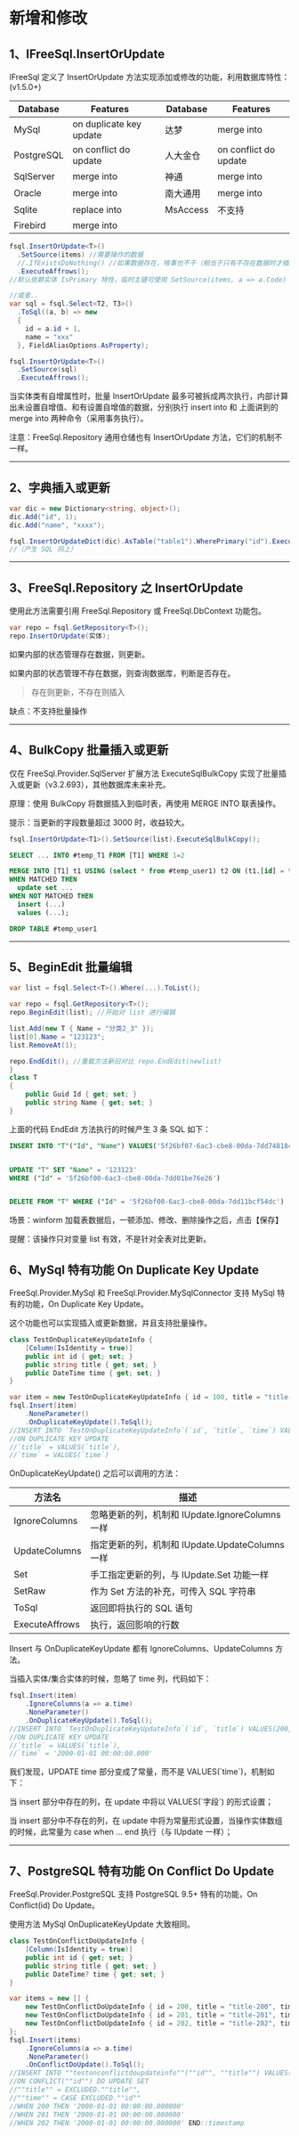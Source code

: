 # 新增和修改

## 1、IFreeSql.InsertOrUpdate

IFreeSql 定义了 InsertOrUpdate 方法实现添加或修改的功能，利用数据库特性：(v1.5.0+)

| Database   | Features                |     | Database | Features              |
| ---------- | ----------------------- | --- | -------- | --------------------- |
| MySql      | on duplicate key update |     | 达梦     | merge into            |
| PostgreSQL | on conflict do update   |     | 人大金仓 | on conflict do update |
| SqlServer  | merge into              |     | 神通     | merge into            |
| Oracle     | merge into              |     | 南大通用 | merge into            |
| Sqlite     | replace into            |     | MsAccess | 不支持                |
| Firebird   | merge into              |     |          |                       |

```csharp
fsql.InsertOrUpdate<T>()
  .SetSource(items) //需要操作的数据
  //.IfExistsDoNothing() //如果数据存在，啥事也不干（相当于只有不存在数据时才插入）
  .ExecuteAffrows();
//默认依赖实体 IsPrimary 特性，临时主键可使用 SetSource(items, a => a.Code)

//或者..
var sql = fsql.Select<T2, T3>()
  .ToSql((a, b) => new
  {
    id = a.id + 1,
    name = "xxx"
  }, FieldAliasOptions.AsProperty);

fsql.InsertOrUpdate<T>()
  .SetSource(sql)
  .ExecuteAffrows();
```

当实体类有自增属性时，批量 InsertOrUpdate 最多可被拆成两次执行，内部计算出未设置自增值、和有设置自增值的数据，分别执行 insert into 和 上面讲到的 merge into 两种命令（采用事务执行）。

注意：FreeSql.Repository 通用仓储也有 InsertOrUpdate 方法，它们的机制不一样。

---

## 2、字典插入或更新

```csharp
var dic = new Dictionary<string, object>();
dic.Add("id", 1);
dic.Add("name", "xxxx");

fsql.InsertOrUpdateDict(dic).AsTable("table1").WherePrimary("id").ExecuteAffrows();
//（产生 SQL 同上）
```

---

## 3、FreeSql.Repository 之 InsertOrUpdate

使用此方法需要引用 FreeSql.Repository 或 FreeSql.DbContext 功能包。

```csharp
var repo = fsql.GetRepository<T>();
repo.InsertOrUpdate(实体);
```

如果内部的状态管理存在数据，则更新。

如果内部的状态管理不存在数据，则查询数据库，判断是否存在。

> 存在则更新，不存在则插入

缺点：不支持批量操作

---

## 4、BulkCopy 批量插入或更新

仅在 FreeSql.Provider.SqlServer 扩展方法 ExecuteSqlBulkCopy 实现了批量插入或更新（v3.2.693），其他数据库未来补充。

原理：使用 BulkCopy 将数据插入到临时表，再使用 MERGE INTO 联表操作。

提示：当更新的字段数量超过 3000 时，收益较大。

```csharp
fsql.InsertOrUpdate<T1>().SetSource(list).ExecuteSqlBulkCopy();
```

```sql
SELECT ... INTO #temp_T1 FROM [T1] WHERE 1=2

MERGE INTO [T1] t1 USING (select * from #temp_user1) t2 ON (t1.[id] = t2.[id])
WHEN MATCHED THEN
  update set ...
WHEN NOT MATCHED THEN
  insert (...)
  values (...);

DROP TABLE #temp_user1
```

---

## 5、BeginEdit 批量编辑

```csharp
var list = fsql.Select<T>().Where(...).ToList();

var repo = fsql.GetRepository<T>();
repo.BeginEdit(list); //开始对 list 进行编辑

list.Add(new T { Name = "分类2_3" });
list[0].Name = "123123";
list.RemoveAt(1);

repo.EndEdit(); //重载方法新旧对比 repo.EndEdit(newlist)
}
class T
{
    public Guid Id { get; set; }
    public string Name { get; set; }
}
```

上面的代码 EndEdit 方法执行的时候产生 3 条 SQL 如下：

```sql
INSERT INTO "T"("Id", "Name") VALUES('5f26bf07-6ac3-cbe8-00da-7dd74818c3a6', '分类2_3')


UPDATE "T" SET "Name" = '123123'
WHERE ("Id" = '5f26bf00-6ac3-cbe8-00da-7dd01be76e26')


DELETE FROM "T" WHERE ("Id" = '5f26bf00-6ac3-cbe8-00da-7dd11bcf54dc')
```

场景：winform 加载表数据后，一顿添加、修改、删除操作之后，点击【保存】

提醒：该操作只对变量 list 有效，不是针对全表对比更新。

## 6、MySql 特有功能 On Duplicate Key Update

FreeSql.Provider.MySql 和 FreeSql.Provider.MySqlConnector 支持 MySql 特有的功能，On Duplicate Key Update。

这个功能也可以实现插入或更新数据，并且支持批量操作。

```csharp
class TestOnDuplicateKeyUpdateInfo {
    [Column(IsIdentity = true)]
    public int id { get; set; }
    public string title { get; set; }
    public DateTime time { get; set; }
}

var item = new TestOnDuplicateKeyUpdateInfo { id = 100, title = "title-100", time = DateTime.Parse("2000-01-01") };
fsql.Insert(item)
    .NoneParameter()
    .OnDuplicateKeyUpdate().ToSql();
//INSERT INTO `TestOnDuplicateKeyUpdateInfo`(`id`, `title`, `time`) VALUES(100, 'title-100', '2000-01-01 00:00:00.000')
//ON DUPLICATE KEY UPDATE
//`title` = VALUES(`title`),
//`time` = VALUES(`time`)
```

OnDuplicateKeyUpdate() 之后可以调用的方法：

| 方法名         | 描述                                            |
| -------------- | ----------------------------------------------- |
| IgnoreColumns  | 忽略更新的列，机制和 IUpdate.IgnoreColumns 一样 |
| UpdateColumns  | 指定更新的列，机制和 IUpdate.UpdateColumns 一样 |
| Set            | 手工指定更新的列，与 IUpdate.Set 功能一样       |
| SetRaw         | 作为 Set 方法的补充，可传入 SQL 字符串          |
| ToSql          | 返回即将执行的 SQL 语句                         |
| ExecuteAffrows | 执行，返回影响的行数                            |

IInsert 与 OnDuplicateKeyUpdate 都有 IgnoreColumns、UpdateColumns 方法。

当插入实体/集合实体的时候，忽略了 time 列，代码如下：

```csharp
fsql.Insert(item)
    .IgnoreColumns(a => a.time)
    .NoneParameter()
    .OnDuplicateKeyUpdate().ToSql();
//INSERT INTO `TestOnDuplicateKeyUpdateInfo`(`id`, `title`) VALUES(200, 'title-200')
//ON DUPLICATE KEY UPDATE
//`title` = VALUES(`title`),
//`time` = '2000-01-01 00:00:00.000'
```

我们发现，UPDATE time 部分变成了常量，而不是 VALUES(\`time\`)，机制如下：

当 insert 部分中存在的列，在 update 中将以 VALUES(\`字段\`) 的形式设置；

当 insert 部分中不存在的列，在 update 中将为常量形式设置，当操作实体数组的时候，此常量为 case when ... end 执行（与 IUpdate 一样）；

---

## 7、PostgreSQL 特有功能 On Conflict Do Update

FreeSql.Provider.PostgreSQL 支持 PostgreSQL 9.5+ 特有的功能，On Conflict(id) Do Update。

使用方法 MySql OnDuplicateKeyUpdate 大致相同。

```csharp
class TestOnConflictDoUpdateInfo {
    [Column(IsIdentity = true)]
    public int id { get; set; }
    public string title { get; set; }
    public DateTime? time { get; set; }
}

var items = new [] {
    new TestOnConflictDoUpdateInfo { id = 200, title = "title-200", time = DateTime.Parse("2000-01-01") },
    new TestOnConflictDoUpdateInfo { id = 201, title = "title-201", time = DateTime.Parse("2000-01-01") },
    new TestOnConflictDoUpdateInfo { id = 202, title = "title-202", time = DateTime.Parse("2000-01-01") }
};
fsql.Insert(items)
    .IgnoreColumns(a => a.time)
    .NoneParameter()
    .OnConflictDoUpdate().ToSql();
//INSERT INTO ""testonconflictdoupdateinfo""(""id"", ""title"") VALUES(200, 'title-200'), (201, 'title-201'), (202, 'title-202')
//ON CONFLICT(""id"") DO UPDATE SET
//""title"" = EXCLUDED.""title"",
//""time"" = CASE EXCLUDED.""id""
//WHEN 200 THEN '2000-01-01 00:00:00.000000'
//WHEN 201 THEN '2000-01-01 00:00:00.000000'
//WHEN 202 THEN '2000-01-01 00:00:00.000000' END::timestamp
```

